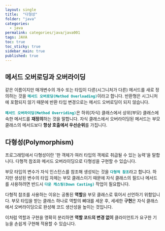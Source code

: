 ```yaml
---
layout: single
title:  "다형성"
folder: "java"
categories:
  - java
permalink: categories/java/java001
tags: JAVA
toc: true
toc_sticky: true
sidebar_main: true
published: true
---
```


## 메서드 오버로딩과 오버라이딩
같은 이름이지만 매개변수의 개수 또는 타입이 다른(시그니처가 다른) 메서드를 새로 정의하는 것을 <span style="color: rgb(3, 150, 150); font-weight: bold;">`메서드 오버로딩(Method Overloading)`</span>이라고 합니다. 반환형은 시그니처에 포함되지 않기 때문에 반환 타입 변경으로는 메서드 오버로딩이 되지 않습니다.

<span style="color: rgb(3, 150, 150); font-weight: bold;">`메서드 오버라이딩(Method Overriding)`</span>은 하위(자식) 클래스에서 상위(부모) 클래스에 속한 메서드를 **재정의**하는 것을 말합니다. 자식 클래스에서 오버라이딩된 메서드는 부모 클래스의 메서드보다 **항상 호출에서 우선순위**를 가집니다.

## 다형성(Polymorphism)
프로그래밍에서 다형성이란 \'한 객체가 여러 타입의 객체로 취급될 수 있는 능력\'을 말합니다. 다형적 참조와 메서드 오버라이딩으로 다형성을 구현할 수 있습니다.

부모 타입의 변수가 자식 인스턴스를 참조해 생성되는 것을 <span style="color: rgb(3, 150, 150); font-weight: bold;">`다형적 참조`</span>라고 합니다. 하지만 생성된 변수의 타입 자체는 부모 클래스이기 때문에 자식 클래스의 필드나 메서드를 사용하려면 반드시 <span style="color: rgb(3, 150, 150); font-weight: bold;">`다운 캐스팅(Down Casting)`</span> 작업이 필요합니다.

다형적 참조를 사용하는 이유는 공통된 **역할**을 부모 클래스로 묶어서 선언하기 위함입니다. 부모 타입을 받는 클래스 하나로 역할의 뼈대를 세운 후, 세세한 **구현**은 자식 클래스에서 오버라이딩으로 완성해 코드 생산성을 높이는 것입니다.

이처럼 역할과 구현을 명확히 분리하면 **역할 코드의 변경 없이** 클라이언트가 요구한 기능을 손쉽게 구현해 적용할 수 있습니다.